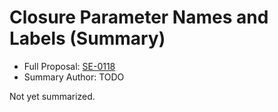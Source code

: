 # Closure Parameter Names and Labels (Summary)

* Full Proposal: [SE-0118](https://github.com/apple/swift-evolution/blob/main/proposals/0118-closure-parameter-names-and-labels.md)
* Summary Author: TODO

Not yet summarized.
